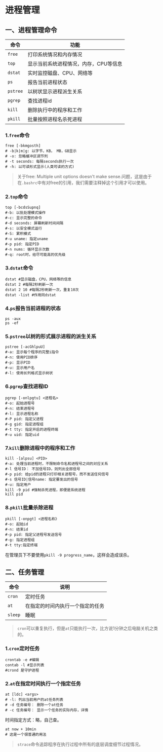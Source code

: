 # 进程管理

## 一、进程管理命令

| 命令     | 功能                                  |
| -------- | ------------------------------------- |
| `free`   | 打印系统情况和内存情况                |
| `top`    | 显示当前系统进程情况，内存，CPU等信息 |
| `dstat`  | 实时监控磁盘、CPU、网络等             |
| `ps`     | 报告当前进程状态                      |
| `pstree` | 以树状显示进程派生关系                |
| `pgrep`  | 查找进程id                            |
| `kill`   | 删除执行中的程序和工作                |
| `pkill`  | 批量按照进程名杀死进程                |

### 1.`free`命令

```shell
free [-bkmgosth]
# -b|k|m|g: 以字节，KB， MB，GB显示
# -o: 忽略缓冲区调节列
# -t seconds: 每隔seconds执行一次
# -h: 以可读形式显示(人类可读的方式)
```

> 关于free: Multiple unit options doesn't make sense.问题，这是由于在`.bashrc`中有对free的引用，我们需要注释掉这个引用才可以使用。



### 2.`top`命令

```shell
top [-bcdsSupnq]
#-b: 以批处理模式操作
#-c: 显示完整的命令
#-d seconds: 屏幕刷新时间间隔
#-s: 以安全模式运行
#-S: 累积模式
#-u uname: 指定uname
#-p pid: 指定PID
#-n nums: 循环显示次数
#-q: root时，给尽可能高的优先级
```



### 3.`dstat`命令

```shell
dstat #显示磁盘，CPU，网络等的信息
dstat 2 #每隔2秒刷新一次
dstat 2 10 #每隔2秒刷新一次，重复10次
dstat -list #作用同dstat
```



### 4.`ps`报告当前进程的状态

```shell
ps -aux
ps -ef
```



### 5.`pstree`以树的形式展示进程的派生关系

```shell
pstree [-acGhlpuU]
#-a: 显示每个程序的完整i指令
#-n: 使用PID排序
#-p: 显示PID
#-u: 显示用户名
#-l: 使用长列格式显示树状
```



### 6.`pgrep`查找进程ID

```shell
pgrep [-onlpgtu] <进程名>
#-o: 起始进程号
#-n: 结束进程号
#-l: 显示进程名称
#-P pid: 指定父进程
#-g gid: 指定进程组
#-t tty: 指定开启的进程终端
#-u uid: 指定uid
```



### 7.`kill`删除进程中的程序和工作

```shell
kill -[alpsu] <PID>
#-a: 处理当前进程时，不限制命令名和进程号之间的对应关系
#-l 信号ID： 不加信号ID，则列出全部信号
#-p pid: 给pid的进程只打印相关进程号，而不发送任何信号
#-s 信号ID|信号name: 指定要发出的信号
#-u: 指定用户
kill -9 pid #强制杀死进程，即便是系统进程
kill pid
```



### 8.`pkill`批量杀除进程

```shell
pkill [-onpgt] <进程名称》
#-o: 起始id
#-n: 结束id
#-p pid: 指定父进程号发送信号
#-g: 指定进程组
#-t tty:指定终端
```

在管理员下不要使用`pkill -9 progress_name`，这样会造成误杀。



## 二、任务管理

| 命令    | 说明                             |
| ------- | -------------------------------- |
| `cron`  | 定时任务                         |
| `at`    | 在指定的时间内执行一个指定的任务 |
| `sleep` | 睡眠                             |

> `cron`可以重复执行，但是`at`只能执行一次，比方说1分钟之后电脑关机之类的。

### 1.`cron`定时任务

```shell
crontab -e #编辑
contab -l #显示列表
#crond 是守护进程
```

### 2.`at`在指定时间执行一个指定任务

```shell
at [ldc] <args>
# -l: 列出当前用户的at任务列表
# -d 任务编号： 删除一个at任务
# -c 任务编号： 显示一个任务的实际内存，详情
```

时间指定方式：略，自己查。

```shell
at now + 10min
# 这是一个很普通的用法
```

> `strace`命令追踪程序在执行过程中所有的底层调度细节过程情况。

